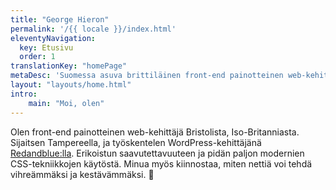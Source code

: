 ```yaml
---
title: "George Hieron"
permalink: '/{{ locale }}/index.html'
eleventyNavigation:
  key: Etusivu
  order: 1
translationKey: "homePage"
metaDesc: 'Suomessa asuva brittiläinen front-end painotteinen web-kehittäjä'
layout: "layouts/home.html"
intro:
    main: "Moi, olen"
---
```


Olen front-end painotteinen web-kehittäjä Bristolista, Iso-Britanniasta. Sijaitsen Tampereella, ja työskentelen WordPress-kehittäjänä <a href="https://www.geniem.fi/" data-hover-img="/images/redandblue-logo-small.webp">Redandblue:lla</a>. Erikoistun saavutettavuuteen ja pidän paljon modernien CSS-tekniikkojen käytöstä. Minua myös kiinnostaa, miten nettiä voi tehdä vihreämmäksi ja kestävämmäksi. 🌲
